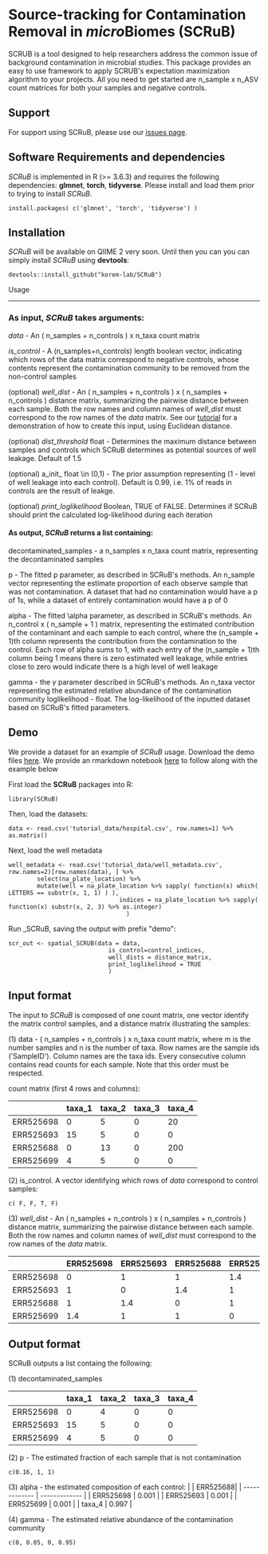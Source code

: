 # Source-tracking for Contamination Removal in *micro*Biomes (SCRuB)

SCRUB is a tool designed to help researchers address the common issue of background contamination in microbial studies. This package provides an easy to use framework to apply SCRUB's expectation maximization algorithm to your projects. All you need to get started are n_sample x n_ASV count matrices for both your samples and negative controls. 


Support
-----------------------

For support using SCRuB, please use our <a href="https://github.com/korem-lab/SCRuB/issues">issues page</a>.


Software Requirements and dependencies
-----------------------

*SCRuB* is implemented in R (>= 3.6.3) and requires the following dependencies: **glmnet**, **torch**, **tidyverse**. Please install and load them prior to trying to install *SCRuB*. 

```
install.packages( c('glmnet', 'torch', 'tidyverse') )
```


Installation
---------------------------

*SCRuB* will be available on QIIME 2 very soon. Until then you can you can simply install *SCRuB* using **devtools**: 
```
devtools::install_github("korem-lab/SCRuB")
```


Usage
___________________

### As input, *SCRuB* takes arguments:

 _data_ - An ( n_samples + n_controls ) x n_taxa count matrix
 
 _is_control_ - A  (n_samples+n_controls) length boolean vector, indicating which rows of the data matrix correspond to negative controls, whose contents represent the contamination community to be removed from the non-control samples
 
(optional) _well_dist_ - An ( n_samples + n_controls ) x ( n_samples + n_controls ) distance matrix, summarizing the pairwise distance between each sample. Both the row names and column names of _well_dist_ must correspond to the row names of the _data_ matrix. See our <a href="https://korem-lab.github.io/SCRuB/tutorial.html">tutorial</a> for a demonstration of how to create this input, using Euclidean distance. 

(optional) _dist_threshold_ float - Determines the maximum distance between samples and controls which SCRuB determines as potential sources of well leakage. Default of 1.5 

(optional) a_init_ float \in (0,1) - The prior assumption representing (1 - level of well leakage into each control). Default is 0.99, i.e. 1% of reads in controls are the result of leakge. 

(optional) _print_loglikelihood_ Boolean, TRUE of FALSE. Determines if SCRuB should print the calculated log-likelihood during each iteration

#### As output, *SCRuB* returns a list containing:

 decontaminated_samples - a n_samples x n_taxa count matrix, representing the decontaminated samples
 
 p - The fitted p parameter, as described in SCRuB's methods. An n_sample vector representing the estimate proportion of each observe sample that was not contamination. A dataset that had no contamination would have a p of 1s, while a dataset of entirely contamination would have a p of 0
 
 alpha - The fitted \alpha parameter, as described in SCRuB's methods. An n_control x ( n_sample + 1 ) matrix, representing the estimated contribution of the contaminant and each sample to each control, where the (n_sample + 1)th column represents the contribution from the contamination to the control. Each row of alpha sums to 1, with each entry of the (n_sample + 1)th  column being 1 means there is zero estimated well leakage, while entries close to zero would indicate there is a high level of well leakage
 
gamma - the $\gamma$ parameter described in SCRuB's methods. An n_taxa vector representing the estimated relative abundance of the contamination community
loglikelihood - float. The log-likelihood of the inputted dataset based on SCRuB's fitted parameters.


Demo
-----------------------
We provide a dataset for an example of *SCRuB* usage. Download the demo files <a href="https://github.com/korem-lab/SCRuB/tree/gh-pages_tmp/tutorial_data">here</a>. We provide an rmarkdown notebook <a href="https://github.com/korem-lab/SCRuB/blob/gh-pages_tmp/tutorial.Rmd">here</a> to follow along with the example below

First load the **SCRuB** packages into R:
```
library(SCRuB)
```

Then, load the datasets:
```
data <- read.csv('tutorial_data/hospital.csv', row.names=1) %>% as.matrix()
```

Next, load the well metadata
```
well_metadata <- read.csv('tutorial_data/well_metadata.csv', row.names=2)[row.names(data), ] %>% 
        select(na_plate_location) %>% 
        mutate(well = na_plate_location %>% sapply( function(x) which( LETTERS == substr(x, 1, 1) ) ),
                               indices = na_plate_location %>% sapply( function(x) substr(x, 2, 3) %>% as.integer)
                                 )
```

Run _SCRuB, saving the output with prefix "demo":

```
scr_out <- spatial_SCRUB(data = data, 
                            is_control=control_indices, 
                            well_dists = distance_matrix, 
                            print_loglikelihood = TRUE
                            )
```


Input format
-----------------------
The input to *SCRuB* is composed of one count matrix, one vector identify the matrix control samples, and a distance matrix illustrating the samples:

(1) data - ( n_samples + n_controls ) x n_taxa count matrix, where m is the number samples and n is the number of taxa. Row names are the sample ids ('SampleID'). Column names are the taxa ids. Every consecutive column contains read counts for each sample. Note that this order must be respected.


count matrix (first 4 rows and columns):

| | taxa_1 | taxa_2 | taxa_3 | taxa_4 |
| ------------- | ------------- |------------- |------------- |------------- |
| ERR525698  |  0 | 5 | 0|20 |
| ERR525693  |  15 | 5 | 0|0 |
| ERR525688  |  0 | 13 | 0| 200 |
| ERR525699  |  4 | 5 | 0|0 |

(2) is_control. A vector identifying which rows of _data_ correspond to control samples:
```
c( F, F, T, F)
```

(3) _well_dist_ - An ( n_samples + n_controls ) x ( n_samples + n_controls ) distance matrix, summarizing the pairwise distance between each sample. Both the row names and column names of _well_dist_ must correspond to the row names of the _data_ matrix.

| | ERR525698 |ERR525693 | ERR525688| ERR525699|
| ------------- | ------------- |------------- |------------- |------------- |
| ERR525698  |  0 | 1 | 1 | 1.4 |
| ERR525693  |  1 | 0 | 1.4| 1 |
| ERR525688  |  1 | 1.4 | 0| 1 |
| ERR525699  |  1.4 | 1 | 1| 0 |


 

Output format
-----------------------
SCRuB outputs a list containg the following:

(1) decontaminated_samples

| | taxa_1 | taxa_2 | taxa_3 | taxa_4 |
| ------------- | ------------- |------------- |------------- |------------- |
| ERR525698  |  0 | 4 | 0|0 |
| ERR525693  |  15 | 5 | 0|0 |
| ERR525699  |  4 | 5 | 0|0 |

(2) p - The estimated fraction of each sample that is not contamination
```
c(0.16, 1, 1)
```

(3) alpha - the estimated composition of each control:
| | ERR525688| 
| ------------- | ------------- |
| ERR525698  | 0.001 |
| ERR525693  |  0.001 |
| ERR525699  |  0.001 |
| taxa_4  |  0.997 |



(4) gamma - The estimated relative abundance of the contamination community
```
c(0, 0.05, 0, 0.95)
```









